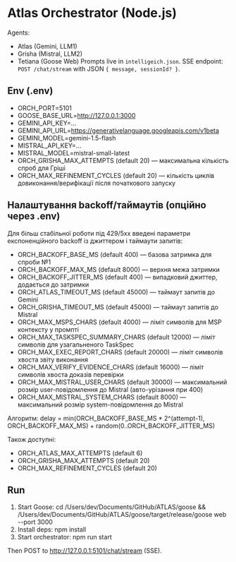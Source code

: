 # Atlas Orchestrator (Node.js)

Agents:
  - Atlas (Gemini, LLM1)
  - Grisha (Mistral, LLM2)
  - Tetiana (Goose Web)
Prompts live in `intelligeich.json`.
SSE endpoint: `POST /chat/stream` with JSON `{ message, sessionId? }`.

## Env (.env)
- ORCH_PORT=5101
- GOOSE_BASE_URL=http://127.0.0.1:3000
- GEMINI_API_KEY=...
- GEMINI_API_URL=https://generativelanguage.googleapis.com/v1beta
- GEMINI_MODEL=gemini-1.5-flash
- MISTRAL_API_KEY=...
- MISTRAL_MODEL=mistral-small-latest
 - ORCH_GRISHA_MAX_ATTEMPTS (default 20) — максимальна кількість спроб для Гріші
 - ORCH_MAX_REFINEMENT_CYCLES (default 20) — кількість циклів довиконання/верифікації після початкового запуску

## Налаштування backoff/таймаутів (опційно через .env)

Для більш стабільної роботи під 429/5xx введені параметри експоненційного backoff із джиттером і таймаути запитів:

- ORCH_BACKOFF_BASE_MS (default 400) — базова затримка для спроби №1
- ORCH_BACKOFF_MAX_MS (default 8000) — верхня межа затримки
- ORCH_BACKOFF_JITTER_MS (default 400) — випадковий джиттер, додається до затримки
- ORCH_ATLAS_TIMEOUT_MS (default 45000) — таймаут запитів до Gemini
- ORCH_GRISHA_TIMEOUT_MS (default 45000) — таймаут запитів до Mistral
 - ORCH_MAX_MSPS_CHARS (default 4000) — ліміт символів для MSP контексту у промпті
 - ORCH_MAX_TASKSPEC_SUMMARY_CHARS (default 12000) — ліміт символів для узагальненого TaskSpec
 - ORCH_MAX_EXEC_REPORT_CHARS (default 20000) — ліміт символів хвоста звіту виконання
 - ORCH_MAX_VERIFY_EVIDENCE_CHARS (default 16000) — ліміт символів хвоста доказів перевірки
 - ORCH_MAX_MISTRAL_USER_CHARS (default 30000) — максимальний розмір user-повідомлення до Mistral (авто-урізання при 400)
 - ORCH_MAX_MISTRAL_SYSTEM_CHARS (default 8000) — максимальний розмір system-повідомлення до Mistral

Алгоритм: delay = min(ORCH_BACKOFF_BASE_MS * 2^(attempt-1), ORCH_BACKOFF_MAX_MS) + random(0..ORCH_BACKOFF_JITTER_MS)

Також доступні:

- ORCH_ATLAS_MAX_ATTEMPTS (default 6)
- ORCH_GRISHA_MAX_ATTEMPTS (default 20)
 - ORCH_MAX_REFINEMENT_CYCLES (default 20)

## Run
1) Start Goose:
   cd /Users/dev/Documents/GitHub/ATLAS/goose && /Users/dev/Documents/GitHub/ATLAS/goose/target/release/goose web --port 3000
2) Install deps:
   npm install
3) Start orchestrator:
   npm run start

Then POST to http://127.0.0.1:5101/chat/stream (SSE).